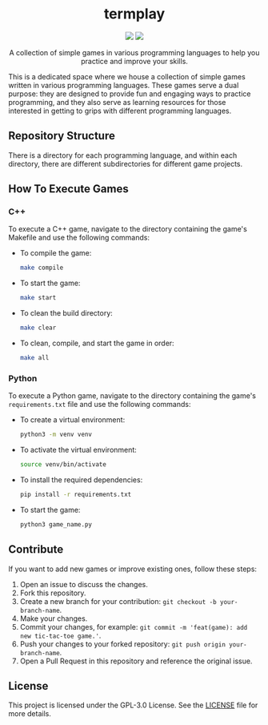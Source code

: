 
<h1 align="center">termplay</h1>

<p align="center">
<a href="#repository-structure"><img src="https://img.shields.io/badge/structure-BD93F9?style=for-the-badge"></a>
<a href="#how-to-execute-games"><img src="https://img.shields.io/badge/how%20to%20run-BD93F9?style=for-the-badge"></a>
</p>

<p align="center">A collection of simple games in various programming languages to help you practice and improve your skills.</p>

This is a dedicated space where we house a collection of simple games written in various programming languages. These games serve a dual purpose: they are designed to provide fun and engaging ways to practice programming, and they also serve as learning resources for those interested in getting to grips with different programming languages.

## Repository Structure

There is a directory for each programming language, and within each directory, there are different subdirectories for different game projects.

## How To Execute Games

### C++

To execute a C++ game, navigate to the directory containing the game's Makefile and use the following commands:

- To compile the game:

  ```sh
  make compile
  ```

- To start the game:

  ```sh
  make start
  ```

- To clean the build directory:

  ```sh
  make clear
  ```

- To clean, compile, and start the game in order:

  ```sh
  make all
  ```

### Python

To execute a Python game, navigate to the directory containing the game's `requirements.txt` file and use the following commands:

- To create a virtual environment:

  ```sh
  python3 -m venv venv
  ```

- To activate the virtual environment:

  ```sh
  source venv/bin/activate
  ```

- To install the required dependencies:

  ```sh
  pip install -r requirements.txt
  ```

- To start the game:

  ```sh
  python3 game_name.py
  ```

## Contribute

If you want to add new games or improve existing ones, follow these steps:

1. Open an issue to discuss the changes.
2. Fork this repository.
3. Create a new branch for your contribution: `git checkout -b your-branch-name`.
4. Make your changes.
5. Commit your changes, for example: `git commit -m 'feat(game): add new tic-tac-toe game.'`.
6. Push your changes to your forked repository: `git push origin your-branch-name`.
7. Open a Pull Request in this repository and reference the original issue.

## License

This project is licensed under the GPL-3.0 License. See the [LICENSE](LICENSE) file for more details.
